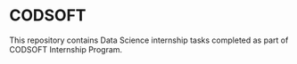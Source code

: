 # CODSOFT
This repository contains Data Science internship tasks completed as part of CODSOFT Internship Program.
